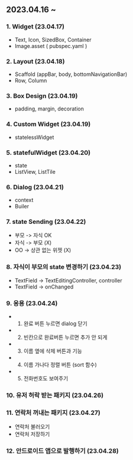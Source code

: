 ## 2023.04.16 ~
### 1. Widget (23.04.17)
- Text, Icon, SizedBox, Container
- Image.asset ( pubspec.yaml )

### 2. Layout (23.04.18)
- Scaffold (appBar, body, bottomNavigationBar)
- Row, Column

### 3. Box Design (23.04.19)
- padding, margin, decoration

### 4. Custom Widget (23.04.19)
- statelessWidget

### 5. statefulWidget (23.04.20)
- state 
- ListView, ListTile

### 6. Dialog (23.04.21)
- context
- Builer 

### 7. state Sending (23.04.22)
- 부모 -> 자식 OK 
- 자식 -> 부모 (X)
- OO -> 상관 없는 위젯 (X)

### 8. 자식이 부모의 state 변경하기 (23.04.23)
- TextField -> TextEditingController, controller 
- TextField -> onChanged

### 9. 응용 (23.04.24)
- 1. 완료 버튼 누르면 dialog 닫기
- 2. 빈칸으로 완료버튼 누르면 추가 안 되게
- 3. 이름 옆에 삭제 버튼과 기능 
- 4. 이름 가나다 정렬 버튼 (sort 함수)
- 5. 전화번호도 보여주기

### 10. 유저 허락 받는 패키지 (23.04.26)

### 11. 연락처 꺼내는 패키지  (23.04.27)
- 연락처 불러오기
- 연락처 저장하기

### 12. 안드로이드 앱으로 발행하기 (23.04.28)
